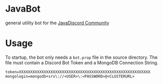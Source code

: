 # JavaBot

general utility bot for the [JavaDiscord Community](https://join.javadiscord.net)

# Usage 

To startup, the bot only needs a ``bot.prop`` file in the source directory. 
The file must contain a Discord Bot Token and a MongoDB Connection String.

```
token=XXXXXXXXXXXXXXXXXXXXXXXXXXXXXXXXXXXXXXXXXXXXXXXXXXXXXXXXXX
mongologin=mongodb+srv\://<USER>\:<PASSWORD>@<CLUSTERURL>
```
